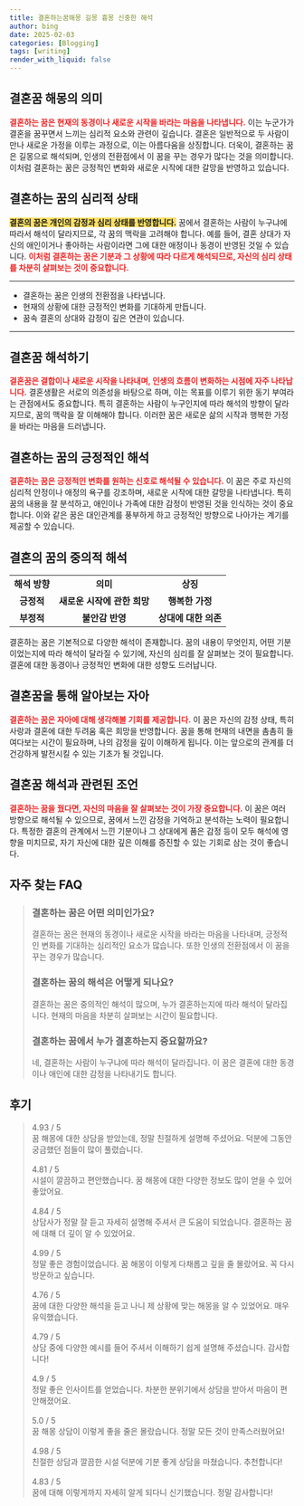 ```yaml
---
title: 결혼하는꿈해몽 길몽 흉몽 신중한 해석
author: bing
date: 2025-02-03
categories: [Blogging]
tags: [writing]
render_with_liquid: false
---
```



<h2 id='결혼꿈 해몽의 의미'>결혼꿈 해몽의 의미</h2>

<p><b><span style="color: #ee2323;">결혼하는 꿈은 현재의 동경이나 새로운 시작을 바라는 마음을 나타냅니다.</span></b> 이는 누군가가 결혼을 꿈꾸면서 느끼는 심리적 요소와 관련이 깊습니다. 결혼은 일반적으로 두 사람이 만나 새로운 가정을 이루는 과정으로, 이는 아름다움을 상징합니다. 더욱이, 결혼하는 꿈은 길몽으로 해석되며, 인생의 전환점에서 이 꿈을 꾸는 경우가 많다는 것을 의미합니다. 이처럼 결혼하는 꿈은 긍정적인 변화와 새로운 시작에 대한 갈망을 반영하고 있습니다.</p>

<h2 id='결혼하는 꿈의 심리적 상태'>결혼하는 꿈의 심리적 상태</h2>

<p><b><span style="background-color: #ffe066;">결혼의 꿈은 개인의 감정과 심리 상태를 반영합니다.</span></b> 꿈에서 결혼하는 사람이 누구냐에 따라서 해석이 달라지므로, 각 꿈의 맥락을 고려해야 합니다. 예를 들어, 결혼 상대가 자신의 애인이거나 좋아하는 사람이라면 그에 대한 애정이나 동경이 반영된 것일 수 있습니다. <b><span style="color: #ee2323;">이처럼 결혼하는 꿈은 기분과 그 상황에 따라 다르게 해석되므로, 자신의 심리 상태를 차분히 살펴보는 것이 중요합니다.</span></b></p>

<hr />

<ul>
    <li>결혼하는 꿈은 인생의 전환점을 나타냅니다.</li>
    <li>현재의 상황에 대한 긍정적인 변화를 기대하게 만듭니다.</li>
    <li>꿈속 결혼의 상대와 감정이 깊은 연관이 있습니다.</li>
</ul>

<hr />

<h2 id='결혼꿈 해석하기'>결혼꿈 해석하기</h2>

<p><b><span style="color: #ee2323;">결혼꿈은 결합이나 새로운 시작을 나타내며, 인생의 흐름이 변화하는 시점에 자주 나타납니다.</span></b> 결혼생활은 서로의 의존성을 바탕으로 하며, 이는 목표를 이루기 위한 동기 부여라는 관점에서도 중요합니다. 특히 결혼하는 사람이 누구인지에 따라 해석의 방향이 달라지므로, 꿈의 맥락을 잘 이해해야 합니다. 이러한 꿈은 새로운 삶의 시작과 행복한 가정을 바라는 마음을 드러냅니다.</p>

<h2 id='결혼하는 꿈의 긍정적인 해석'>결혼하는 꿈의 긍정적인 해석</h2>

<p><b><span style="color: #ee2323;">결혼하는 꿈은 긍정적인 변화를 원하는 신호로 해석될 수 있습니다.</span></b> 이 꿈은 주로 자신의 심리적 안정이나 애정의 욕구를 강조하며, 새로운 시작에 대한 갈망을 나타냅니다. 특히 꿈의 내용을 잘 분석하고, 애인이나 가족에 대한 감정이 반영된 것을 인식하는 것이 중요합니다. 이와 같은 꿈은 대인관계를 풍부하게 하고 긍정적인 방향으로 나아가는 계기를 제공할 수 있습니다.</p>

<h2 id='결혼의 꿈의 중의적 해석'>결혼의 꿈의 중의적 해석</h2>

<table>
    <tr>
        <td style="text-align: center; height: 17px;"><b>해석 방향</b></td>
        <td style="text-align: center; height: 17px;"><b>의미</b></td>
        <td style="text-align: center; height: 17px;"><b>상징</b></td>
    </tr>
    <tr>
        <td style="text-align: center; height: 17px;"><b>긍정적</b></td>
        <td style="text-align: center; height: 17px;"><b>새로운 시작에 관한 희망</b></td>
        <td style="text-align: center; height: 17px;"><b>행복한 가정</b></td>
    </tr>
    <tr>
        <td style="text-align: center; height: 17px;"><b>부정적</b></td>
        <td style="text-align: center; height: 17px;"><b>불안감 반영</b></td>
        <td style="text-align: center; height: 17px;"><b>상대에 대한 의존</b></td>
    </tr>
</table>

<p>결혼하는 꿈은 기본적으로 다양한 해석이 존재합니다. 꿈의 내용이 무엇인지, 어떤 기분이었는지에 따라 해석이 달라질 수 있기에, 자신의 심리를 잘 살펴보는 것이 필요합니다. 결혼에 대한 동경이나 긍정적인 변화에 대한 성향도 드러납니다.</p>

<h2 id='결혼꿈을 통해 알아보는 자아'>결혼꿈을 통해 알아보는 자아</h2>

<p><b><span style="color: #ee2323;">결혼하는 꿈은 자아에 대해 생각해볼 기회를 제공합니다.</span></b> 이 꿈은 자신의 감정 상태, 특히 사랑과 결혼에 대한 두려움 혹은 희망을 반영합니다. 꿈을 통해 현재의 내면을 촘촘히 들여다보는 시간이 필요하며, 나의 감정을 깊이 이해하게 됩니다. 이는 앞으로의 관계를 더 건강하게 발전시킬 수 있는 기초가 될 것입니다.</p>

<h2 id='결혼꿈 해석과 관련된 조언'>결혼꿈 해석과 관련된 조언</h2>

<p><b><span style="color: #ee2323;">결혼하는 꿈을 꿨다면, 자신의 마음을 잘 살펴보는 것이 가장 중요합니다.</span></b> 이 꿈은 여러 방향으로 해석될 수 있으므로, 꿈에서 느낀 감정을 기억하고 분석하는 노력이 필요합니다. 특정한 결혼의 관계에서 느낀 기분이나 그 상대에게 품은 감정 등이 모두 해석에 영향을 미치므로, 자기 자신에 대한 깊은 이해를 증진할 수 있는 기회로 삼는 것이 좋습니다.</p>


<h2 id='자주_찾는_FAQ'>자주 찾는 FAQ</h2>
<div itemscope="" itemtype="https://schema.org/FAQPage"> 
<blockquote> 
<div itemscope="" itemprop="mainEntity" itemtype="https://schema.org/Question"> 
<h3 itemprop="name">결혼하는 꿈은 어떤 의미인가요?</h3> 
<div itemscope="" itemprop="acceptedAnswer" itemtype="https://schema.org/Answer"> 
<span itemprop="text"> 
<p>결혼하는 꿈은 현재의 동경이나 새로운 시작을 바라는 마음을 나타내며, 긍정적인 변화를 기대하는 심리적인 요소가 많습니다. 또한 인생의 전환점에서 이 꿈을 꾸는 경우가 많습니다.</p> 
</span> 
</div> 
</div> 

<div itemscope="" itemprop="mainEntity" itemtype="https://schema.org/Question"> 
<h3 itemprop="name">결혼하는 꿈의 해석은 어떻게 되나요?</h3> 
<div itemscope="" itemprop="acceptedAnswer" itemtype="https://schema.org/Answer"> 
<span itemprop="text"> 
<p>결혼하는 꿈은 중의적인 해석이 많으며, 누가 결혼하는지에 따라 해석이 달라집니다. 현재의 마음을 차분히 살펴보는 시간이 필요합니다.</p> 
</span> 
</div> 
</div> 

<div itemscope="" itemprop="mainEntity" itemtype="https://schema.org/Question"> 
<h3 itemprop="name">결혼하는 꿈에서 누가 결혼하는지 중요할까요?</h3> 
<div itemscope="" itemprop="acceptedAnswer" itemtype="https://schema.org/Answer"> 
<span itemprop="text"> 
<p>네, 결혼하는 사람이 누구냐에 따라 해석이 달라집니다. 이 꿈은 결혼에 대한 동경이나 애인에 대한 감정을 나타내기도 합니다.</p> 
</span> 
</div> 
</div> 
</blockquote> 
</div>
<h2 id='후기'>후기</h2>
<div itemscope itemtype="https://schema.org/Product">
  <blockquote>
  <div itemprop="review" itemscope itemtype="https://schema.org/Review">
      <div itemprop="reviewRating" itemscope itemtype="https://schema.org/Rating"> <span itemprop="ratingValue">4.93</span> / <span itemprop="bestRating">5</span> </div>
      <span itemprop="reviewBody">꿈 해몽에 대한 상담을 받았는데, 정말 친절하게 설명해 주셨어요. 덕분에 그동안 궁금했던 점들이 많이 풀렸습니다.</span>
  </div>
  <br>
  <div itemprop="review" itemscope itemtype="https://schema.org/Review">
      <div itemprop="reviewRating" itemscope itemtype="https://schema.org/Rating"> <span itemprop="ratingValue">4.81</span> / <span itemprop="bestRating">5</span> </div>
      <span itemprop="reviewBody">시설이 깔끔하고 편안했습니다. 꿈 해몽에 대한 다양한 정보도 많이 얻을 수 있어 좋았어요.</span>
  </div>
  <br>
  <div itemprop="review" itemscope itemtype="https://schema.org/Review">
      <div itemprop="reviewRating" itemscope itemtype="https://schema.org/Rating"> <span itemprop="ratingValue">4.84</span> / <span itemprop="bestRating">5</span> </div>
      <span itemprop="reviewBody">상담사가 정말 잘 듣고 자세히 설명해 주셔서 큰 도움이 되었습니다. 결혼하는 꿈에 대해 더 깊이 알 수 있었어요.</span>
  </div>
  <br>
  <div itemprop="review" itemscope itemtype="https://schema.org/Review">
      <div itemprop="reviewRating" itemscope itemtype="https://schema.org/Rating"> <span itemprop="ratingValue">4.99</span> / <span itemprop="bestRating">5</span> </div>
      <span itemprop="reviewBody">정말 좋은 경험이었습니다. 꿈 해몽이 이렇게 다채롭고 깊을 줄 몰랐어요. 꼭 다시 방문하고 싶습니다.</span>
  </div>
  <br>
  <div itemprop="review" itemscope itemtype="https://schema.org/Review">
      <div itemprop="reviewRating" itemscope itemtype="https://schema.org/Rating"> <span itemprop="ratingValue">4.76</span> / <span itemprop="bestRating">5</span> </div>
      <span itemprop="reviewBody">꿈에 대한 다양한 해석을 듣고 나니 제 상황에 맞는 해몽을 알 수 있었어요. 매우 유익했습니다.</span>
  </div>
  <br>
  <div itemprop="review" itemscope itemtype="https://schema.org/Review">
      <div itemprop="reviewRating" itemscope itemtype="https://schema.org/Rating"> <span itemprop="ratingValue">4.79</span> / <span itemprop="bestRating">5</span> </div>
      <span itemprop="reviewBody">상담 중에 다양한 예시를 들어 주셔서 이해하기 쉽게 설명해 주셨습니다. 감사합니다!</span>
  </div>
  <br>
  <div itemprop="review" itemscope itemtype="https://schema.org/Review">
      <div itemprop="reviewRating" itemscope itemtype="https://schema.org/Rating"> <span itemprop="ratingValue">4.9</span> / <span itemprop="bestRating">5</span> </div>
      <span itemprop="reviewBody">정말 좋은 인사이트를 얻었습니다. 차분한 분위기에서 상담을 받아서 마음이 편안해졌어요.</span>
  </div>
  <br>
  <div itemprop="review" itemscope itemtype="https://schema.org/Review">
      <div itemprop="reviewRating" itemscope itemtype="https://schema.org/Rating"> <span itemprop="ratingValue">5.0</span> / <span itemprop="bestRating">5</span> </div>
      <span itemprop="reviewBody">꿈 해몽 상담이 이렇게 좋을 줄은 몰랐습니다. 정말 모든 것이 만족스러웠어요!</span>
  </div>
  <br>
  <div itemprop="review" itemscope itemtype="https://schema.org/Review">
      <div itemprop="reviewRating" itemscope itemtype="https://schema.org/Rating"> <span itemprop="ratingValue">4.98</span> / <span itemprop="bestRating">5</span> </div>
      <span itemprop="reviewBody">친절한 상담과 깔끔한 시설 덕분에 기분 좋게 상담을 마쳤습니다. 추천합니다!</span>
  </div>
  <br>
  <div itemprop="review" itemscope itemtype="https://schema.org/Review">
      <div itemprop="reviewRating" itemscope itemtype="https://schema.org/Rating"> <span itemprop="ratingValue">4.83</span> / <span itemprop="bestRating">5</span> </div>
      <span itemprop="reviewBody">꿈에 대해 이렇게까지 자세히 알게 되다니 신기했습니다. 정말 감사합니다!</span>
  </div>
  </blockquote>
</div>
